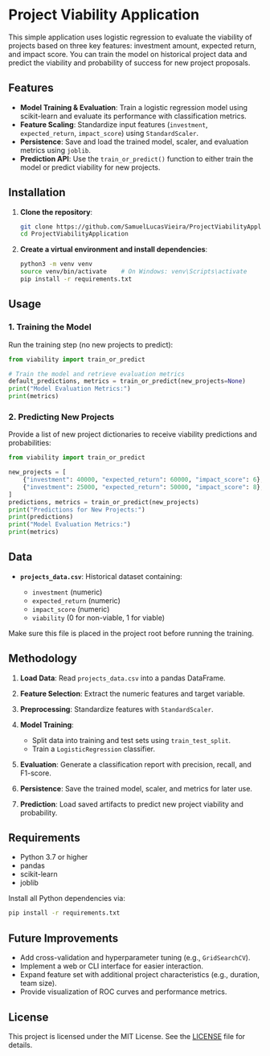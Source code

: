 # Project Viability Application

This simple application uses logistic regression to evaluate the viability of projects based on three key features: investment amount, expected return, and impact score. You can train the model on historical project data and predict the viability and probability of success for new project proposals.

## Features

* **Model Training & Evaluation**: Train a logistic regression model using scikit-learn and evaluate its performance with classification metrics.
* **Feature Scaling**: Standardize input features (`investment`, `expected_return`, `impact_score`) using `StandardScaler`.
* **Persistence**: Save and load the trained model, scaler, and evaluation metrics using `joblib`.
* **Prediction API**: Use the `train_or_predict()` function to either train the model or predict viability for new projects.

## Installation

1. **Clone the repository**:

   ```bash
   git clone https://github.com/SamuelLucasVieira/ProjectViabilityApplication.git
   cd ProjectViabilityApplication
   ```
2. **Create a virtual environment and install dependencies**:

   ```bash
   python3 -m venv venv
   source venv/bin/activate    # On Windows: venv\Scripts\activate
   pip install -r requirements.txt
   ```

## Usage

### 1. Training the Model

Run the training step (no new projects to predict):

```python
from viability import train_or_predict

# Train the model and retrieve evaluation metrics
default_predictions, metrics = train_or_predict(new_projects=None)
print("Model Evaluation Metrics:")
print(metrics)
```

### 2. Predicting New Projects

Provide a list of new project dictionaries to receive viability predictions and probabilities:

```python
from viability import train_or_predict

new_projects = [
    {"investment": 40000, "expected_return": 60000, "impact_score": 6},
    {"investment": 25000, "expected_return": 50000, "impact_score": 8},
]
predictions, metrics = train_or_predict(new_projects)
print("Predictions for New Projects:")
print(predictions)
print("Model Evaluation Metrics:")
print(metrics)
```

## Data

* **`projects_data.csv`**: Historical dataset containing:

  * `investment` (numeric)
  * `expected_return` (numeric)
  * `impact_score` (numeric)
  * `viability` (0 for non-viable, 1 for viable)

Make sure this file is placed in the project root before running the training.

## Methodology

1. **Load Data**: Read `projects_data.csv` into a pandas DataFrame.
2. **Feature Selection**: Extract the numeric features and target variable.
3. **Preprocessing**: Standardize features with `StandardScaler`.
4. **Model Training**:

   * Split data into training and test sets using `train_test_split`.
   * Train a `LogisticRegression` classifier.
5. **Evaluation**: Generate a classification report with precision, recall, and F1-score.
6. **Persistence**: Save the trained model, scaler, and metrics for later use.
7. **Prediction**: Load saved artifacts to predict new project viability and probability.

## Requirements

* Python 3.7 or higher
* pandas
* scikit-learn
* joblib

Install all Python dependencies via:

```bash
pip install -r requirements.txt
```

## Future Improvements

* Add cross-validation and hyperparameter tuning (e.g., `GridSearchCV`).
* Implement a web or CLI interface for easier interaction.
* Expand feature set with additional project characteristics (e.g., duration, team size).
* Provide visualization of ROC curves and performance metrics.

## License

This project is licensed under the MIT License. See the [LICENSE](LICENSE) file for details.
